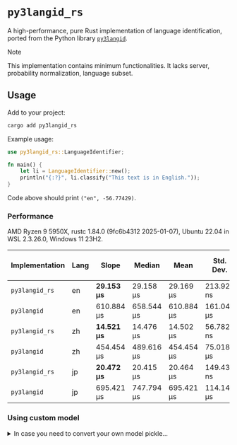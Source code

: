 # `py3langid_rs`

A high-performance, pure Rust implementation of language identification, ported from the Python library [`py3langid`](https://github.com/adbar/py3langid).

> [!NOTE]
> This implementation contains minimum functionalities. It lacks server, probability normalization, language subset.

## Usage

Add to your project:

```bash
cargo add py3langid_rs
```

Example usage:

```rust
use py3langid_rs::LanguageIdentifier; 

fn main() {
    let li = LanguageIdentifier::new();
    println("{:?}", li.classify("This text is in English."));
}
```

Code above should print `("en", -56.77429)`.

### Performance

AMD Ryzen 9 5950X, rustc 1.84.0 (9fc6b4312 2025-01-07), Ubuntu 22.04 in WSL 2.3.26.0, Windows 11 23H2.

|Implementation|Lang|Slope|Median|Mean|Std. Dev.|Speed up (Slope)|
|-|-|-|-|-|-|-|
|`py3langid_rs`|en|**29.153 µs**|29.158 µs|29.169 µs|213.92 ns|**20.954x**|
|`py3langid`|en|610.884 µs|658.544 µs|610.884 µs|161.042 µs|1.0x|
|`py3langid_rs`|zh|**14.521 µs**|14.476 µs|14.502 µs|56.782 ns|**31.296x**|
|`py3langid`|zh|454.454 µs|489.616 µs|454.454 µs|75.018 µs|1.0x|
|`py3langid_rs`|jp|**20.472 µs**|20.415 µs|20.464 µs|149.43 ns|**33.969x**|
|`py3langid`|jp|695.421 µs|747.794 µs|695.421 µs|114.144 µs|1.0x|

### Using custom model

<details>
  <summary>In case you need to convert your own model pickle...</summary>

The converted model is uploaded to git, thus normally you don't have to do this. Only do this when there's a model update in the upstream, or you have a customly trained model.

---

There's no easy way to directly load the original pickle. Thus, we must convert the pickle first.

### Set up environment

I'm using `uv` here due to it's super fast speed, you can also use other package managers.

```bash
uv venv
uv sync
```

### Run conversion script

```bash
uv run convert_pkl.py path/to/your/model.plzma
```

This would automatically create/overwrite file `model.bin` in folder `resource/`.

</details>


